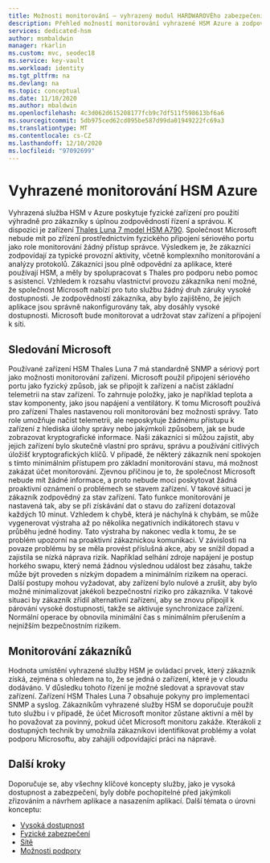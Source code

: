 ```yaml
---
title: Možnosti monitorování – vyhrazený modul HARDWAROVÉho zabezpečení Azure | Microsoft Docs
description: Přehled možností monitorování vyhrazené HSM Azure a zodpovědnost za monitorování
services: dedicated-hsm
author: msmbaldwin
manager: rkarlin
ms.custom: mvc, seodec18
ms.service: key-vault
ms.workload: identity
ms.tgt_pltfrm: na
ms.devlang: na
ms.topic: conceptual
ms.date: 11/18/2020
ms.author: mbaldwin
ms.openlocfilehash: 4c3d062d615208177fcb9c7df511f598613bf6a6
ms.sourcegitcommit: 5db975ced62cd095be587d99da01949222fc69a3
ms.translationtype: MT
ms.contentlocale: cs-CZ
ms.lasthandoff: 12/10/2020
ms.locfileid: "97092699"
---
```

# <a name="azure-dedicated-hsm-monitoring"></a>Vyhrazené monitorování HSM Azure

Vyhrazená služba HSM v Azure poskytuje fyzické zařízení pro použití výhradně pro zákazníky s úplnou zodpovědností řízení a správou. K dispozici je zařízení [Thales Luna 7 model HSM A790](https://cpl.thalesgroup.com/encryption/hardware-security-modules/network-hsms).  Společnost Microsoft nebude mít po zřízení prostřednictvím fyzického připojení sériového portu jako role monitorování žádný přístup správce. Výsledkem je, že zákazníci zodpovídají za typické provozní aktivity, včetně komplexního monitorování a analýzy protokolů.
Zákazníci jsou plně odpovědní za aplikace, které používají HSM, a měly by spolupracovat s Thales pro podporu nebo pomoc s asistencí. Vzhledem k rozsahu vlastnictví provozu zákazníka není možné, že společnost Microsoft nabízí pro tuto službu žádný druh záruky vysoké dostupnosti. Je zodpovědností zákazníka, aby bylo zajištěno, že jejich aplikace jsou správně nakonfigurovány tak, aby dosáhly vysoké dostupnosti. Microsoft bude monitorovat a udržovat stav zařízení a připojení k síti.

## <a name="microsoft-monitoring"></a>Sledování Microsoft

Používané zařízení HSM Thales Luna 7 má standardně SNMP a sériový port jako možnosti monitorování zařízení. Microsoft použil připojení sériového portu jako fyzický způsob, jak se připojit k zařízení a načíst základní telemetrii na stav zařízení. To zahrnuje položky, jako je například teplota a stav komponenty, jako jsou napájení a ventilátory.
K tomu Microsoft používá pro zařízení Thales nastavenou roli monitorování bez možnosti správy. Tato role umožňuje načíst telemetrii, ale neposkytuje žádnému přístupu k zařízení z hlediska úlohy správy nebo jakýmkoli způsobem, jak se bude zobrazovat kryptografické informace. Naši zákazníci si můžou zajistit, aby jejich zařízení bylo skutečně vlastní pro správu, správu a používání citlivých úložišť kryptografických klíčů. V případě, že některý zákazník není spokojen s tímto minimálním přístupem pro základní monitorování stavu, má možnost zakázat účet monitorování. Zjevnou příčinou je to, že společnost Microsoft nebude mít žádné informace, a proto nebude moci poskytovat žádná proaktivní oznámení o problémech se stavem zařízení. V takové situaci je zákazník zodpovědný za stav zařízení.
Tato funkce monitorování je nastavená tak, aby se při získávání dat o stavu do zařízení dotazoval každých 10 minut. Vzhledem k chybě, která je náchylná k chybám, se může vygenerovat výstraha až po několika negativních indikátorech stavu v průběhu jedné hodiny. Tato výstraha by nakonec vedla k tomu, že se problém upozorní na proaktivní zákaznickou komunikaci.
V závislosti na povaze problému by se měla provést příslušná akce, aby se snížil dopad a zajistila se nízká náprava rizik. Například selhání zdroje napájení je postup horkého swapu, který nemá žádnou výslednou událost bez zásahu, takže může být proveden s nízkým dopadem a minimálním rizikem na operaci. Další postupy mohou vyžadovat, aby zařízení bylo nulové a zrušit, aby bylo možné minimalizovat jakékoli bezpečnostní riziko pro zákazníka. V takové situaci by zákazník zřídil alternativní zařízení, aby se znovu připojil k párování vysoké dostupnosti, takže se aktivuje synchronizace zařízení. Normální operace by obnovila minimální čas s minimálním přerušením a nejnižším bezpečnostním rizikem.  

## <a name="customer-monitoring"></a>Monitorování zákazníků

Hodnota umístění vyhrazené služby HSM je ovládací prvek, který zákazník získá, zejména s ohledem na to, že se jedná o zařízení, které je v cloudu dodáváno. V důsledku tohoto řízení je možné sledovat a spravovat stav zařízení. Zařízení HSM Thales Luna 7 obsahuje pokyny pro implementaci SNMP a syslog. Zákazníkům vyhrazené služby HSM se doporučuje použít tuto službu i v případě, že účet Microsoft monitor zůstane aktivní a měl by ho považovat za povinný, pokud účet Microsoft monitoru zakáže.
Kterákoli z dostupných technik by umožnila zákazníkovi identifikovat problémy a volat podporu Microsoftu, aby zahájili odpovídající práci na nápravě.

## <a name="next-steps"></a>Další kroky

Doporučuje se, aby všechny klíčové koncepty služby, jako je vysoká dostupnost a zabezpečení, byly dobře pochopitelné před jakýmkoli zřizováním a návrhem aplikace a nasazením aplikací. Další témata o úrovni konceptu:

* [Vysoká dostupnost](high-availability.md)
* [Fyzické zabezpečení](physical-security.md)
* [Sítě](networking.md)
* [Možnosti podpory](supportability.md)
